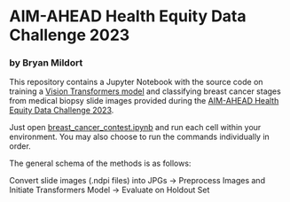 # AIM-AHEAD Health Equity Data Challenge 2023
### by Bryan Mildort

This repository contains a Jupyter Notebook with the source code on training a [Vision Transformers model](https://huggingface.co/facebook/dino-vitb16) and classifying breast cancer stages from medical biopsy slide images provided during the [AIM-AHEAD Health Equity Data Challenge 2023](https://app.nightingalescience.org/contests/8lo46ovm2g1j).

Just open [breast_cancer_contest.ipynb](https://github.com/bryanmildort/aim_ahead_breast_cancer_2023/blob/main/breast_cancer_contest.ipynb) and run each cell within your environment. You may also choose to run the commands individually in order.


The general schema of the methods is as follows:

Convert slide images (.ndpi files) into JPGs -> Preprocess Images and Initiate Transformers Model -> Evaluate on Holdout Set
